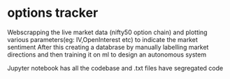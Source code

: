 # options tracker
 
Webscrapping the live market data (nifty50 option chain) and plotting various parameters(eg: IV,OpenInterest etc) to indicate the market sentiment 
After this creating a databrase by manually labelling market directions and then training it on ml to design an autonomous system

Jupyter notebook has all the codebase and .txt files have segregated code
